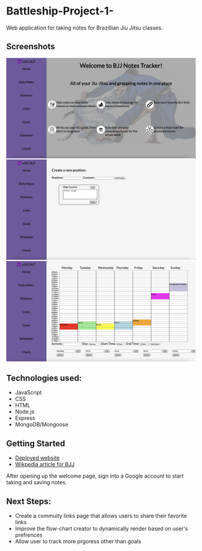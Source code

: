 # Battleship-Project-1-

Web application for taking notes for Brazillian Jiu Jitsu classes.

## Screenshots
![alt text](/screenshots/ScreenShot1.png)
![alt text](/screenshots/ScreenShot2.png)
![alt text](/screenshots/ScreenShot3.png)

## Technologies used:
- JavaScript
- CSS 
- HTML
- Node.js
- Express
- MongoDB/Mongoose

## Getting Started
- [Deployed website](https://bjj-notes.herokuapp.com/)
- [Wikpedia article for BJJ](https://en.wikipedia.org/wiki/Brazilian_jiu-jitsu)

After opening up the welcome page, sign into a Google account to start taking and saving notes.

## Next Steps:
- Create a commuity links page that allows users to share their favorite links
- Improve the flow-chart creator to dynamically render based on user's prefrences
- Allow user to track more prgoress other than goals 